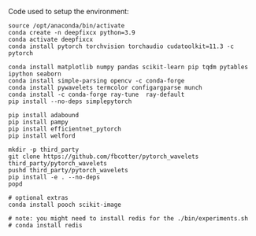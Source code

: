
Code used to setup the environment:

    source /opt/anaconda/bin/activate
    conda create -n deepfixcx python=3.9
    conda activate deepfixcx
    conda install pytorch torchvision torchaudio cudatoolkit=11.3 -c pytorch

    conda install matplotlib numpy pandas scikit-learn pip tqdm pytables ipython seaborn
    conda install simple-parsing opencv -c conda-forge
    conda install pywavelets termcolor configargparse munch
    conda install -c conda-forge ray-tune  ray-default
    pip install --no-deps simplepytorch

    pip install adabound
    pip install pampy
    pip install efficientnet_pytorch
    pip install welford

    mkdir -p third_party
    git clone https://github.com/fbcotter/pytorch_wavelets third_party/pytorch_wavelets
    pushd third_party/pytorch_wavelets
    pip install -e . --no-deps
    popd

    # optional extras
    conda install pooch scikit-image

    # note: you might need to install redis for the ./bin/experiments.sh
    # conda install redis

